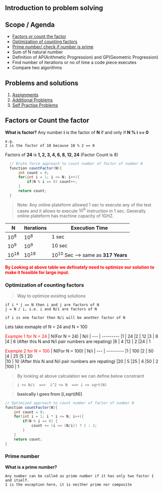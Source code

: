 
## Introduction to problem solving

## Scope / Agenda
  - [Factors or count the factor](#factors-or-count-the-factor)
  - [Optimization of counting factors](#optimization-of-counting-factors)
  - [Prime number/ check if number is prime](#prime-numberr)
  - Sum of N natural number
  - Definition of AP(Arithmetic Progression) and GP(Geometric Progression)
  - Find number of iterations or no of time a code piece executes
  - Compare two algorithms

## Problems and solutions

1. [Assignments](../../problems/src/main/java/com/learning/scaler/intermediate/problem/solving/assignment/)
2. [Additional Problems](../../problems/src/main/java/com/learning/scaler/intermediate/problem/solving/additional/)
3. [Self Practise Problems](../../problems/src/main/java/com/learning/scaler/intermediate/problem/solving/extra/)


## Factors or Count the factor
  **What is factor?**
    Any number **i** is the factor of **N** if and only if **N % i == 0**

    e.g.
    2 is the factor of 10 because 10 % 2 == 0

  Factors of **24** is **1, 2, 3, 4, 6, 8, 12, 24**  (Factor Count is 8)

  ```java
    // Brute force approach to count number of factor of number N
    function countFactor(N){
        int count = 0;
        for(int i = 1; i <= N; i++){
            if(N % i == 0) count++;
        }
        return count;
    }

  ```

  > Note: Any online plateform allowed 1 sec to execute any of the test cases and it allows to execute $10^9$ instruction in 1 sec. Generally online plateform has machine capacity of 1GHZ.

| N | Iterations | Execution Time|
| --- | ----------- | ---- |
| $10^8$ | $10^8$ | 1 sec |
| $10^9$ | $10^9$ | 10 sec|
| $10^{18}$ | $10^{18}$ |$10^{10}$ Sec --> same as **317 Years**

<span style="color:red">**By Looking at above table we definately need to optimize our solution to make it feasible for large input**</span>.

### Optimization of counting factors

 > Way to optimize exisitng solutions
   
```
if i * j == N then i and j are factors of N
j = N / i, i.e. i and N/i are factors of N

if i is one factor then N/i will be another factor of N
```

Lets take exmaple of N = 24 and N = 100

<span style="color:red">Example 1 for N = 24</span>
| N(For N = 24) | N/i
| --- | ---------
|1    | 24
|2    | 12
|3    | 8
|4    | 6     (After this N and N/i pair numbers are repating)
|6    | 4
|12    | 2
|24    | 1

<span style="color:red">Example 2 for N = 100</span>
| N(For N = 100) | N/i
| --- | ---------
|1    | 100
|2    | 50
|4    | 25
|5    | 20     
|10   | 10    (After this N and N/i pair numbers are repating)
|20   | 5
|25   | 4
|50   | 2
|100  | 1

>By looking at above calculation we can define below constraint

> ```i <= N/i  ==>  i^2 <= N  ==> i <= sqrt(N)```

> **basically i goes from [i,sqrt(N)]**

```java
// Optimized approach to count number of factor of number N
function countFactor(N){
    int count = 0;
    for(int i = 1; i * i <= N; i++){
        if(N % i == 0) {
            count += (i == (N/i)) ? 1 : 2;
        }
    }
    return count;
}

```

### Prime number
 **What is a prime number?** 
    
    Any number can be called as prime number if it has only two factor 1 and itself.
    1 is the exception here, it is neither prime nor composite


  